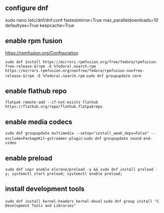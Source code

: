 ## configure dnf

sudo nano /etc/dnf/dnf.conf
fastestmirror=True
max_paralleldownloads=10
defaultyes=True
keepcache=True

## enable rpm fusion

https://rpmfusion.org/Configuration

`sudo dnf install https://mirrors.rpmfusion.org/free/fedora/rpmfusion-free-release-$(rpm -E %fedora).noarch.rpm https://mirrors.rpmfusion.org/nonfree/fedora/rpmfusion-nonfree-release-$(rpm -E %fedora).noarch.rpm`
`sudo dnf groupupdate core`

## enable flathub repo

`flatpak remote-add --if-not-exists flathub https://flathub.org/repo/flathub.flatpakrepo`

## enable media codecs

`sudo dnf groupupdate multimedia --setop="install_weak_deps=False" --exclude=PackageKit-gstreamer-plugin`
`sudo dnf groupupdate sound-and-video`

## enable preload
`sudo dnf copr enable elxreno/preload -y && sudo dnf install preload -y; systemctl start preload; systemctl enable preload;`

## install development tools

`sudo dnf install kernel-headers kernel-devel`
`sudo dnf group install "C Development Tools and Libraries"`
